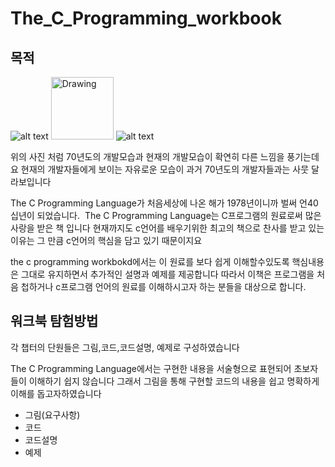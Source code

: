 # The_C_Programming_workbook
## 목적
![alt text](https://mediastream.cern.ch/MediaArchive/Photo/Public/1966/6607189/6607189/6607189-A5-at-72-dpi.jpg)
<img src="https://ww2.kqed.org/news/wp-content/uploads/sites/10/2016/01/RocketSpace64-1440x960.jpg" alt="Drawing" style="width: 100px;"/>
![alt text](https://ww2.kqed.org/news/wp-content/uploads/sites/10/2016/01/RocketSpace64-1440x960.jpg)

위의 사진 처럼 70년도의 개발모습과 현재의 개발모습이 확연히 다른 느낌을 풍기는데요
현재의 개발자들에게 보이는 자유로운 모습이 과거 70년도의 개발자들과는 사뭇 달라보입니다

The C Programming Language가 처음세상에 나온 해가 1978년이니까 벌써 언40십년이 되었습니다. 
The C Programming Language는 C프로그램의 원료로써 많은 사랑을 받은 책 입니다
현재까지도 c언어를 배우기위한 최고의 책으로 찬사를 받고 있는 이유는 그 만큼 c언어의 핵심을 담고 있기 때문이지요

the c programming workbokd에서는 이 원료를 보다 쉽게 이해할수있도록 핵심내용은 그대로 유지하면서 추가적인 설명과 예제를 제공합니다
따라서 이책은 프로그램을 처음 첩하거나 c프로그램 언어의 원료를 이해하시고자 하는 분들을 대상으로 합니다.

## 워크북 탐험방법

각 챕터의 단원들은 그림,코드,코드설명, 예제로 구성하였습니다

The C Programming Language에서는 구현한 내용을 서술형으로 표현되어 초보자들이 이해하기 쉽지 않습니다 
그래서 그림을 통해 구현할 코드의 내용을 쉽고 명확하게 이해를 돕고자하였습니다 

 - 그림(요구사항)
 - 코드 
 - 코드설명
 - 예제 

